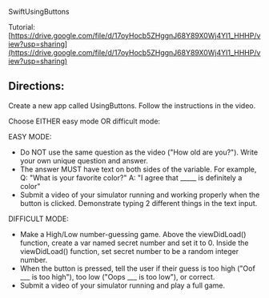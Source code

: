 SwiftUsingButtons

Tutorial: 
[https://drive.google.com/file/d/17oyHocb5ZHggnJ68Y89X0Wj4YI1_HHHP/view?usp=sharing](https://drive.google.com/file/d/17oyHocb5ZHggnJ68Y89X0Wj4YI1_HHHP/view?usp=sharing)


## Directions: 

Create a new app called UsingButtons. Follow the instructions in the video.

Choose EITHER easy mode OR difficult mode:

EASY MODE:

- Do NOT use the same question as the video ("How old are you?"). Write your own unique question and answer.
- The answer MUST have text on both sides of the variable. For example, Q: "What is your favorite color?" A: "I agree that _____ is definitely a color"
- Submit a video of your simulator running and working properly when the button is clicked. Demonstrate typing 2 different things in the text input.

DIFFICULT MODE:

- Make a High/Low number-guessing game. Above the viewDidLoad() function, create a var named secret number and set it to 0. Inside the viewDidLoad() function, set secret number to be a random integer number. 
- When the button is pressed, tell the user if their guess is too high ("Oof ___ is too high"), too low ("Oops ___ is too low"), or correct.
- Submit a video of your simulator running and play a full game.
